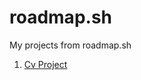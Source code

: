 # roadmap.sh
My projects from roadmap.sh
1. [Cv Project](https://roadmap.sh/projects/single-page-cv)

